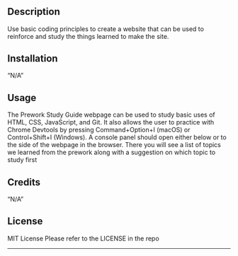 # <Prework Study Guide Webpage>

## Description

Use basic coding principles to create a website that can be used to reinforce and study the things learned to make the site. 


## Installation

“N/A”

## Usage

The Prework Study Guide webpage can be used to study basic uses of HTML, CSS, JavaScript, and Git. It also allows the user to practice with Chrome Devtools by pressing Command+Option+I (macOS) or Control+Shift+I (Windows). A console panel should open either below or to the side of the webpage in the browser. There you will see a list of topics we learned from the prework along with a suggestion on which topic to study first

## Credits

“N/A”

## License

MIT License
Please refer to the LICENSE in the repo


---


